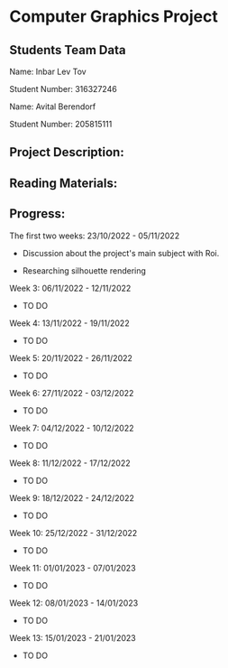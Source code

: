 #  Computer Graphics Project
## Students Team Data

Name: Inbar Lev Tov

Student Number: 316327246


Name: Avital Berendorf

Student Number: 205815111

## Project Description:

## Reading Materials:

## Progress:

The first two weeks: 23/10/2022 - 05/11/2022

- Discussion about the project's main subject with Roi.

- Researching silhouette rendering

Week 3: 06/11/2022 - 12/11/2022

- TO DO

Week 4: 13/11/2022 - 19/11/2022

- TO DO

Week 5: 20/11/2022 - 26/11/2022

- TO DO

Week 6: 27/11/2022 - 03/12/2022

- TO DO

Week 7: 04/12/2022 - 10/12/2022

- TO DO

Week 8: 11/12/2022 - 17/12/2022

- TO DO

Week 9: 18/12/2022 - 24/12/2022

- TO DO

Week 10: 25/12/2022 - 31/12/2022

- TO DO

Week 11: 01/01/2023 - 07/01/2023

- TO DO

Week 12: 08/01/2023 - 14/01/2023

- TO DO

Week 13: 15/01/2023 - 21/01/2023

- TO DO
